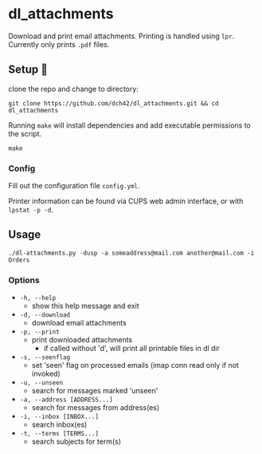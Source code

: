 # dl_attachments
Download and print email attachments. Printing is handled using `lpr`.
Currently only prints `.pdf` files.

## Setup 🔧
clone the repo and change to directory:
~~~
git clone https://github.com/dch42/dl_attachments.git && cd dl_attachments
~~~

Running `make` will install dependencies and add executable permissions to the script.

~~~
make
~~~

### Config

Fill out the configuration file `config.yml`.

Printer information can be found via CUPS web admin interface, or with `lpstat -p -d`.

## Usage

~~~
./dl-attachments.py -dusp -a someaddress@mail.com another@mail.com -i Orders
~~~

### Options
- `-h, --help`
    - show this help message and exit
- `-d, --download`
    - download email attachments
- `-p, --print`
    - print downloaded attachments 
        - if called without 'd', will print all printable files in dl dir
- `-s, --seenflag`
    - set 'seen' flag on processed emails (imap conn read only if not invoked)
- `-u, --unseen`
    - search for messages marked 'unseen'
- `-a, --address [ADDRESS...]`
    - search for messages from address(es)
- `-i, --inbox [INBOX...]`
    - search inbox(es)
- `-t, --terms [TERMS...]`
    - search subjects for term(s)
